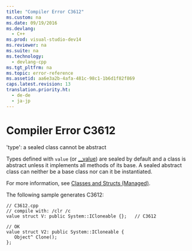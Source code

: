 ```yaml
---
title: "Compiler Error C3612"
ms.custom: na
ms.date: 09/19/2016
ms.devlang: 
  - C++
ms.prod: visual-studio-dev14
ms.reviewer: na
ms.suite: na
ms.technology: 
  - devlang-cpp
ms.tgt_pltfrm: na
ms.topic: error-reference
ms.assetid: aa6e3a2b-4afa-481c-98c1-1b6d1f82f869
caps.latest.revision: 13
translation.priority.ht: 
  - de-de
  - ja-jp
---
```

# Compiler Error C3612
'type': a sealed class cannot be abstract  
  
 Types defined with `value` (or [__value](../vs140/__value.md)) are sealed by default and a class is abstract unless it implements all methods of its base. A sealed abstract class can neither be a base class nor can it be instantiated.  
  
 For more information, see [Classes and Structs (Managed)](../vs140/Classes-and-Structs---C---Component-Extensions-.md).  
  
 The following sample generates C3612:  
  
```  
// C3612.cpp  
// compile with: /clr /c  
value struct V: public System::ICloneable {};   // C3612  
  
// OK  
value struct V2: public System::ICloneable {  
   Object^ Clone();  
};  
```